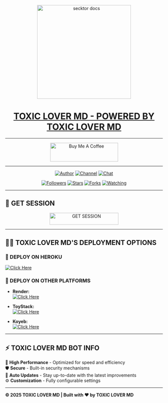 <p align="center">  
  <a href="https://files.catbox.moe/k3pmh3.jpg">
    <img alt="secktor docs" height="300" src="https://files.catbox.moe/k3pmh3.jpg">
    <h1 align="center"> TOXIC LOVER MD - POWERED BY TOXIC LOVER MD</h1>
  </a>
</p>  

---

<p align="center">
  <a href="https://buymeacoffee.com/toxiclovermd" target="_blank">
    <img src="https://cdn.buymeacoffee.com/buttons/v2/default-yellow.png" alt="Buy Me A Coffee" style="height: 60px !important;width: 217px !important;">
  </a>
</p>

---

<p align="center">
  <a href="https://github.com/toxiclovermd"><img title="Author" src="https://img.shields.io/badge/toxiclovermd-black?style=for-the-badge&logo=Github"></a> 
  <a href="https://whatsapp.com/channel/0029VaZuGSxEawdxZK9CzM0Y"><img title="Channel" src="https://img.shields.io/badge/CHANNEL-black?style=for-the-badge&logo=whatsapp"></a> 
  <a href="https://wa.me/25471077266"><img title="Chat" src="https://img.shields.io/badge/CHAT US-black?style=for-the-badge&logo=whatsapp"></a>
</p>

<p align="center">
  <a href="https://github.com/toxiclovermd?tab=followers"><img title="Followers" src="https://img.shields.io/github/followers/toxiclovermd?label=Followers&style=social"></a>
  <a href="https://github.com/toxiclovermd/BMW-MD/stargazers/"><img title="Stars" src="https://img.shields.io/github/stars/toxiclovermd/BMW-MD?&style=social"></a>
  <a href="https://github.com/toxiclovermd/BMW-MD/network/members"><img title="Forks" src="https://img.shields.io/github/forks/toxiclovermd/BMW-MD?style=social"></a>
  <a href="https://github.com/toxiclovermd/BMW-MD/watchers"><img title="Watching" src="https://img.shields.io/github/watchers/toxiclovermd/BMW-MD?label=Watching&style=social"></a>
</p>

---

## 🚀 GET SESSION

<p align="center">
  <a href="https://toxiclover-md.onrender.com">
    <img title="GET SESSION" src="https://img.shields.io/badge/GET SESSION-blue?style=for-the-badge&logo=bmw" width="220" height="38.45"/>
  </a>
</p>

---

## 🧚‍♂️ TOXIC LOVER MD'S DEPLOYMENT OPTIONS

### 🔹 DEPLOY ON HEROKU

  [![Click Here](https://img.shields.io/badge/➤Click-Here-red.svg)](https://dashboard.heroku.com/new?template=https://github.com/toxiclover-tech/TOXIC-LOVER-MD)
  
### 🔹 DEPLOY ON OTHER PLATFORMS
- **Render:**  
  [![Click Here](https://img.shields.io/badge/➤Click-Here-blue.svg)](https://render.com)

- **ToyStack:**  
  [![Click Here](https://img.shields.io/badge/➤Click-Here-blue.svg)](https://toystack.ai)

- **Koyeb:**  
  [![Click Here](https://img.shields.io/badge/➤Click-Here-blue.svg)](https://koyeb.com)

---

## ⚡ TOXIC LOVER MD BOT INFO  
🚗 **High Performance** - Optimized for speed and efficiency  
🛡️ **Secure** - Built-in security mechanisms  
🔄 **Auto Updates** - Stay up-to-date with the latest improvements  
⚙️ **Customization** - Fully configurable settings  

---

**© 2025 TOXIC LOVER MD | Built with ❤️ by TOXIC LOVER MD**
